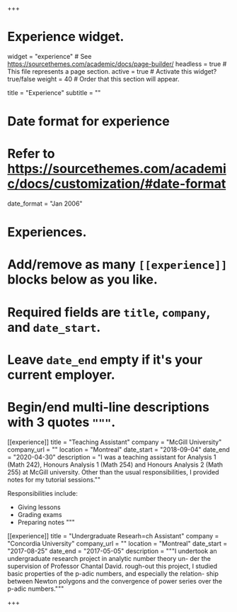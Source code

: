 +++
# Experience widget.
widget = "experience"  # See https://sourcethemes.com/academic/docs/page-builder/
headless = true  # This file represents a page section.
active = true  # Activate this widget? true/false
weight = 40  # Order that this section will appear.

title = "Experience"
subtitle = ""

# Date format for experience
#   Refer to https://sourcethemes.com/academic/docs/customization/#date-format
date_format = "Jan 2006"

# Experiences.
#   Add/remove as many `[[experience]]` blocks below as you like.
#   Required fields are `title`, `company`, and `date_start`.
#   Leave `date_end` empty if it's your current employer.
#   Begin/end multi-line descriptions with 3 quotes `"""`.
[[experience]]
  title = "Teaching Assistant"
  company = "McGill University"
  company_url = ""
  location = "Montreal"
  date_start = "2018-09-04"
  date_end = "2020-04-30"
  description = "I was a teaching assistant for Analysis 1 (Math 242), Honours Analysis 1 (Math 254) and Honours Analysis 2 (Math 255) at McGill university. Other than the usual responsibilities, I provided notes for my tutorial sessions.""
  
  Responsibilities include:
  
  * Giving lessons
  * Grading exams
  * Preparing notes
  """

[[experience]]
  title = "Undergraduate Researh=ch Assistant"
  company = "Concordia University"
  company_url = ""
  location = "Montreal"
  date_start = "2017-08-25"
  date_end = "2017-05-05"
  description = """I undertook an undergraduate research project in analytic number theory un- der the supervision of Professor Chantal David.  rough-out this project, I studied basic properties of the p-adic numbers, and especially the relation- ship between Newton polygons and the convergence of power series over the p-adic numbers."""

+++
